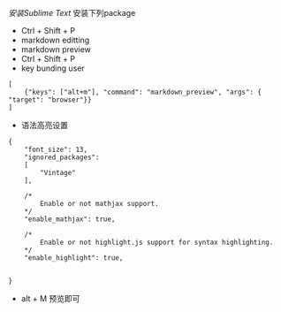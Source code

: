 *安装Sublime Text*
安装下列package 
* Ctrl + Shift + P
* markdown editting
* markdown preview
* Ctrl + Shift + P
* key bunding user
<pre><code>[
    {"keys": ["alt+m"], "command": "markdown_preview", "args": { "target": "browser"}}
]</code></pre>
* 语法高亮设置
<pre><code>{
    "font_size": 13,
    "ignored_packages":
    [
        "Vintage"
    ],

    /*
        Enable or not mathjax support.
    */
    "enable_mathjax": true,

    /*
        Enable or not highlight.js support for syntax highlighting.
    */
    "enable_highlight": true,


}</code></pre>

* alt + M 预览即可


